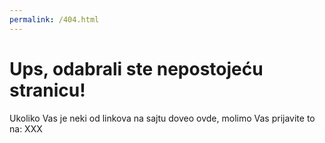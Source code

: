```yaml
---
permalink: /404.html
---
```

<h1>Ups, odabrali ste nepostojeću stranicu!</h1>
<p1>Ukoliko Vas je neki od linkova na sajtu doveo ovde, molimo Vas prijavite to na: XXX</p1>
